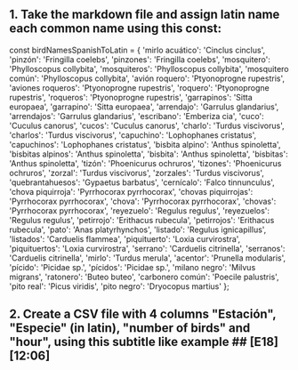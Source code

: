 ## 1. Take the markdown file and assign latin name each common name using this const:
const birdNamesSpanishToLatin = {
  'mirlo acuático': 'Cinclus cinclus',
  'pinzón': 'Fringilla coelebs',
  'pinzones': 'Fringilla coelebs',
  'mosquitero': 'Phylloscopus collybita',
  'mosquiteros': 'Phylloscopus collybita',
  'mosquitero común': 'Phylloscopus collybita',
  'avión roquero': 'Ptyonoprogne rupestris',
  'aviones roqueros': 'Ptyonoprogne rupestris',
  'roquero': 'Ptyonoprogne rupestris',
  'roqueros': 'Ptyonoprogne rupestris',
  'garrapinos': 'Sitta europaea',
  'garrapino': 'Sitta europaea',
  'arrendajo': 'Garrulus glandarius',
  'arrendajos': 'Garrulus glandarius',
  'escribano': 'Emberiza cia',
  'cuco': 'Cuculus canorus',
  'cucos': 'Cuculus canorus',
  'charlo': 'Turdus viscivorus',
  'charlos': 'Turdus viscivorus',
  'capuchino': 'Lophophanes cristatus',
  'capuchinos': 'Lophophanes cristatus',
  'bisbita alpino': 'Anthus spinoletta',
  'bisbitas alpinos': 'Anthus spinoletta',
  'bisbita': 'Anthus spinoletta',
  'bisbitas': 'Anthus spinoletta',
  'tizón': 'Phoenicurus ochruros',
  'tizones': 'Phoenicurus ochruros',
  'zorzal': 'Turdus viscivorus',
  'zorzales': 'Turdus viscivorus',
  'quebrantahuesos': 'Gypaetus barbatus',
  'cernícalo': 'Falco tinnunculus',
  'chova piquirroja': 'Pyrrhocorax pyrrhocorax',
  'chovas piquirrojas': 'Pyrrhocorax pyrrhocorax',
  'chova': 'Pyrrhocorax pyrrhocorax',
  'chovas': 'Pyrrhocorax pyrrhocorax',
  'reyezuelo': 'Regulus regulus',
  'reyezuelos': 'Regulus regulus',
  'petirrojo': 'Erithacus rubecula',
  'petirrojos': 'Erithacus rubecula',
  'pato': 'Anas platyrhynchos',
  'listado': 'Regulus ignicapillus',
  'listados': 'Carduelis flammea',
  'piquituerto': 'Loxia curvirostra',
  'piquituertos': 'Loxia curvirostra',
  'serrano': 'Carduelis citrinella',
  'serranos': 'Carduelis citrinella',
  'mirlo': 'Turdus merula',
  'acentor': 'Prunella modularis',
  'pícido': 'Picidae sp.',
  'pícidos': 'Picidae sp.',
  'milano negro': 'Milvus migrans',
  'ratonero': 'Buteo buteo',
  'carbonero común': 'Poecile palustris',
  'pito real': 'Picus viridis',
  'pito negro': 'Dryocopus martius'
};
## 2. Create a CSV file  with 4 columns "Estación", "Especie" (in latin), "number of birds" and "hour", using  this subtitle like example ## [E18][12:06]